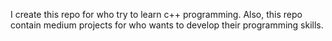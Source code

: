 I create this repo for who try to learn c++ programming. Also, this repo contain medium projects for who wants to develop their programming skills.
